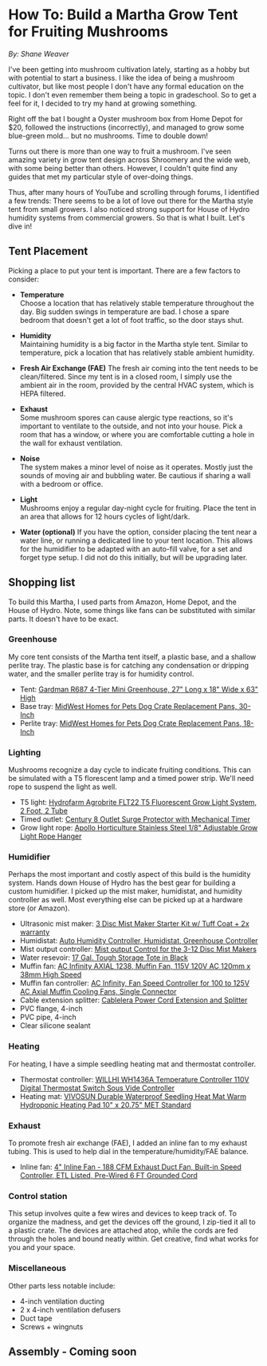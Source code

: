 # How To: Build a Martha Grow Tent for Fruiting Mushrooms
*By: Shane Weaver*

I've been getting into mushroom cultivation lately, starting as a hobby but with potential to start a business. I like the idea of being a mushroom cultivator, but like most people I don't have any formal education on the topic. I don't even remember them being a topic in gradeschool. So to get a feel for it, I decided to try my hand at growing something.

Right off the bat I bought a Oyster mushroom box from Home Depot for $20, followed the instructions (incorrectly), and managed to grow some blue-green mold... but no mushrooms. Time to double down!

Turns out there is more than one way to fruit a mushroom. I've seen amazing variety in grow tent design across Shroomery and the wide web, with some being better than others. However, I couldn't quite find any guides that met my particular style of over-doing things.

Thus, after many hours of YouTube and scrolling through forums, I identified a few trends: There seems to be a lot of love out there for the Martha style tent from small growers. I also noticed strong support for House of Hydro humidity systems from commercial growers. So that is what I built. Let's dive in!

## Tent Placement

Picking a place to put your tent is important. There are a few factors to consider:

- **Temperature**   
    Choose a location that has relatively stable temperature throughout the day. Big sudden swings in temperature are bad. I chose a spare bedroom that doesn't get a lot of foot traffic, so the door stays shut.

- **Humidity**  
    Maintaining humidity is a big factor in the Martha style tent. Similar to temperature, pick a location that has relatively stable ambient humidity.

- **Fresh Air Exchange (FAE)**
    The fresh air coming into the tent needs to be clean/filtered. Since my tent is in a closed room, I simply use the ambient air in the room, provided by the central HVAC system, which is HEPA filtered.

- **Exhaust**   
    Some mushroom spores can cause alergic type reactions, so it's important to ventilate to the outside, and not into your house. Pick a room that has a window, or where you are comfortable cutting a hole in the wall for exhaust ventilation.

- **Noise**     
    The system makes a minor level of noise as it operates. Mostly just the sounds of moving air and bubbling water. Be cautious if sharing a wall with a bedroom or office.

- **Light**     
    Mushrooms enjoy a regular day-night cycle for fruiting. Place the tent in an area that allows for 12 hours cycles of light/dark.

- **Water (optional)**
    If you have the option, consider placing the tent near a water line, or running a dedicated line to your tent location. This allows for the humidifier to be adapted with an auto-fill valve, for a set and forget type setup. I did not do this initially, but will be upgrading later.

## Shopping list

To build this Martha, I used parts from Amazon, Home Depot, and the House of Hydro. Note, some things like fans can be substituted with similar parts. It doesn't have to be exact.

### Greenhouse

My core tent consists of the Martha tent itself, a plastic base, and a shallow perlite tray. The plastic base is for catching any condensation or dripping water, and the smaller perlite tray is for humidity control.

- Tent: [Gardman R687 4-Tier Mini Greenhouse, 27" Long x 18" Wide x 63" High](https://www.amazon.com/gp/product/B000NCTGQE)
- Base tray: [MidWest Homes for Pets Dog Crate Replacement Pans, 30-Inch](https://www.amazon.com/gp/product/B0002DHW10)
- Perlite tray: [MidWest Homes for Pets Dog Crate Replacement Pans, 18-Inch](https://www.amazon.com/gp/product/B007TU7PM0)

### Lighting

Mushrooms recognize a day cycle to indicate fruiting conditions. This can be simulated with a T5 florescent lamp and a timed power strip. We'll need rope to suspend the light as well.

- T5 light: [Hydrofarm Agrobrite FLT22 T5 Fluorescent Grow Light System, 2 Foot, 2 Tube](https://www.amazon.com/dp/B0031CA3OM)
- Timed outlet: [Century 8 Outlet Surge Protector with Mechanical Timer](https://www.amazon.com/dp/B00MWHQZX0)
- Grow light rope: [Apollo Horticulture Stainless Steel 1/8" Adjustable Grow Light Rope Hanger](https://www.amazon.com/gp/product/B00M398UJ4) 

### Humidifier

Perhaps the most important and costly aspect of this build is the humidity system. Hands down House of Hydro has the best gear for building a custom humidifier. I picked up the mist maker, humidistat, and humidity controller as well. Most everything else can be picked up at a hardware store (or Amazon).

- Ultrasonic mist maker: [3 Disc Mist Maker Starter Kit w/ Tuff Coat + 2x warranty](https://www.thehouseofhydro.com/store/p83/3_Disc_Mist_Maker_Starter_Kit_.html)
- Humidistat: [Auto Humidity Controller, Humidistat, Greenhouse Controller](https://www.thehouseofhydro.com/store/p94/Auto_Humidity_Controller%2C_Humidistat%2C_Greenhouse_Controller.html)
- Mist output controller: [Mist output Control for the 3-12 Disc Mist Makers](https://www.thehouseofhydro.com/store/p92/Mist_output_Control_for_the_3-12_Disc_Mist_Makers.html)
- Water resevoir: [17 Gal. Tough Storage Tote in Black](https://www.homedepot.com/p/HDX-17-Gal-Tough-Storage-Tote-in-Black-SH17GTOUGHTLDBY/205808350)
- Muffin fan: [AC Infinity AXIAL 1238, Muffin Fan, 115V 120V AC 120mm x 38mm High Speed](https://www.amazon.com/gp/product/B009OWRMZ6)
- Muffin fan controller: [AC Infinity, Fan Speed Controller for 100 to 125V AC Axial Muffin Cooling Fans, Single Connector](https://www.amazon.com/gp/product/B00809BQZG)
- Cable extension splitter: [Cablelera Power Cord Extension and Splitter](https://www.amazon.com/gp/product/B00FRODUR4)
- PVC flange, 4-inch
- PVC pipe, 4-inch
- Clear silicone sealant

### Heating

For heating, I have a simple seedling heating mat and thermostat controller.

- Thermostat controller: [WILLHI WH1436A Temperature Controller 110V Digital Thermostat Switch Sous Vide Controller](https://www.amazon.com/gp/product/B00V4TJR00)
- Heating mat: [VIVOSUN Durable Waterproof Seedling Heat Mat Warm Hydroponic Heating Pad 10" x 20.75" MET Standard](https://www.amazon.com/gp/product/B00P7U259C)

### Exhaust

To promote fresh air exchange (FAE), I added an inline fan to my exhaust tubing. This is used to help dial in the temperature/humidity/FAE balance.

- Inline fan: [4" Inline Fan - 188 CFM Exhaust Duct Fan, Built-in Speed Controller, ETL Listed, Pre-Wired 6 FT Grounded Cord](https://www.amazon.com/gp/product/B06X3VDXVF)

### Control station

This setup involves quite a few wires and devices to keep track of. To organize the madness, and get the devices off the ground, I zip-tied it all to a plastic crate. The devices are attached atop, while the cords are fed through the holes and bound neatly within. Get creative, find what works for you and your space.

### Miscellaneous

Other parts less notable include:

- 4-inch ventilation ducting
- 2 x 4-inch ventilation defusers
- Duct tape
- Screws + wingnuts

## Assembly - Coming soon
